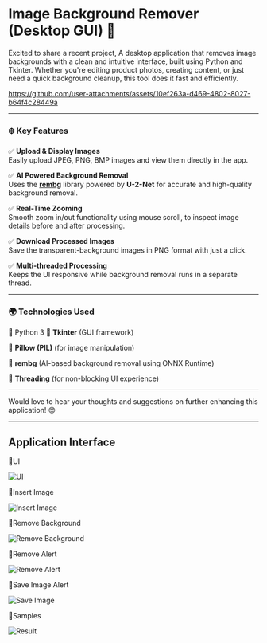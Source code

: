# Image Background Remover (Desktop GUI) 🚀 

Excited to share a recent project, A desktop application that removes image backgrounds with a clean and intuitive interface, built using Python and Tkinter. Whether you're editing product photos, creating content, or just need a quick background cleanup, this tool does it fast and efficiently.



https://github.com/user-attachments/assets/10ef263a-d469-4802-8027-b64f4c28449a



---

### ❄️ Key Features
✅ **Upload & Display Images**  
  Easily upload JPEG, PNG, BMP images and view them directly in the app.

✅ **AI Powered Background Removal**  
  Uses the [**rembg**](https://github.com/danielgatis/rembg) library powered by **U-2-Net** for accurate and high-quality background removal.

✅ **Real-Time Zooming**  
  Smooth zoom in/out functionality using mouse scroll, to inspect image details before and after processing.

✅ **Download Processed Images**  
  Save the transparent-background images in PNG format with just a click.

✅ **Multi-threaded Processing**  
  Keeps the UI responsive while background removal runs in a separate thread.

---

### 🌍 Technologies Used
🔹 Python 3
🔹 **Tkinter** (GUI framework)

🔹 **Pillow (PIL)** (for image manipulation)

🔹 **rembg** (AI-based background removal using ONNX Runtime)

🔹 **Threading** (for non-blocking UI experience)

---

Would love to hear your thoughts and suggestions on further enhancing this application! 😊

---

## Application Interface
🔹UI

![UI](https://github.com/user-attachments/assets/50625639-d82d-44a2-b626-64028110991c)

🔹Insert Image

![Insert Image](https://github.com/user-attachments/assets/882e395e-e5f2-4516-b3a1-1c8e162aace0)

🔹Remove Background

![Remove Background](https://github.com/user-attachments/assets/4fcb0a41-3ba2-40fe-abf0-54d4bbb75b0a)

🔹Remove Alert

![Remove Alert](https://github.com/user-attachments/assets/4f694796-d4b2-4394-8a7c-c7a37fa9cb36)

🔹Save Image Alert

![Save Image](https://github.com/user-attachments/assets/39cf5874-a2c0-4242-abd9-6c265a151b8a)

🔹Samples

![Result](https://github.com/user-attachments/assets/2be65b77-c673-48c5-aa72-6f8f8df5124b)





